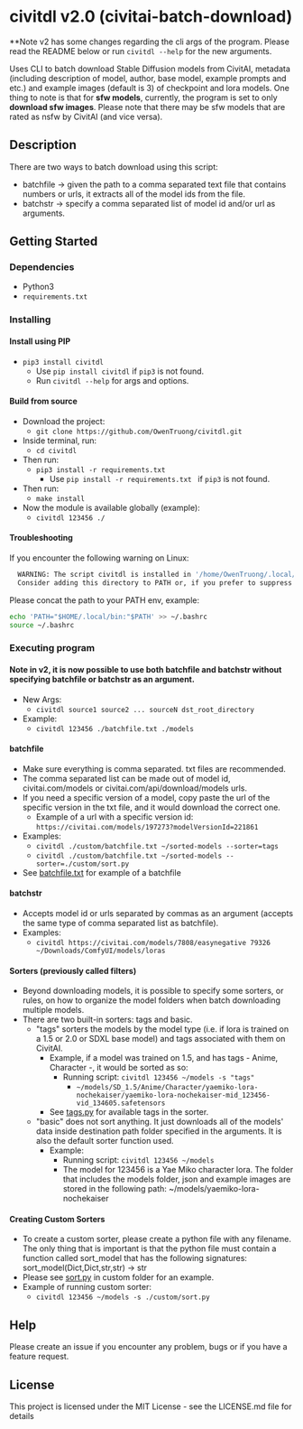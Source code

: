 # civitdl v2.0 (civitai-batch-download)

**Note v2 has some changes regarding the cli args of the program. Please read the README below or run `civitdl --help` for the new arguments.

Uses CLI to batch download Stable Diffusion models from CivitAI, metadata (including description of model, author, base model, example prompts and etc.) and example images (default is 3) of checkpoint and lora models. One thing to note is that for **sfw models**, currently, the program is set to only **download sfw images**. Please note that there may be sfw models that are rated as nsfw by CivitAI (and vice versa).

## Description

There are two ways to batch download using this script:
- batchfile -> given the path to a comma separated text file that contains numbers or urls, it extracts all of the model ids from the file.
- batchstr -> specify a comma separated list of model id and/or url as arguments.

## Getting Started

### Dependencies
* Python3
* `requirements.txt`


### Installing

#### Install using PIP
* `pip3 install civitdl`
  * Use `pip install civitdl` if `pip3` is not found.
  * Run `civitdl --help` for args and options.

#### Build from source
* Download the project:
    * `git clone https://github.com/OwenTruong/civitdl.git`
* Inside terminal, run:
    * `cd civitdl`
* Then run:
    * `pip3 install -r requirements.txt`
        * Use `pip install -r requirements.txt ` if `pip3` is not found.
* Then run:
    * `make install`
* Now the module is available globally (example):
    * `civitdl 123456 ./`

#### Troubleshooting

If you encounter the following warning on Linux:
```bash
  WARNING: The script civitdl is installed in '/home/OwenTruong/.local/bin' which is not on PATH.
  Consider adding this directory to PATH or, if you prefer to suppress this warning, use --no-warn-script-location.
```
Please concat the path to your PATH env, example:
```bash
echo 'PATH="$HOME/.local/bin:"$PATH' >> ~/.bashrc
source ~/.bashrc
```


### Executing program

#### Note in v2, it is now possible to use both batchfile and batchstr without specifying batchfile or batchstr as an argument.
- New Args:
  - `civitdl source1 source2 ... sourceN dst_root_directory`
- Example:
  - `civitdl 123456 ./batchfile.txt ./models`

#### batchfile 
* Make sure everything is comma separated. txt files are recommended. 
* The comma separated list can be made out of model id, civitai.com/models or civitai.com/api/download/models urls. 
* If you need a specific version of a model, copy paste the url of the specific version in the txt file, and it would download the correct one.
  * Example of a url with a specific version id: `https://civitai.com/models/197273?modelVersionId=221861`
* Examples:
    * `civitdl ./custom/batchfile.txt ~/sorted-models --sorter=tags`
    * `civitdl ./custom/batchfile.txt ~/sorted-models --sorter=./custom/sort.py`
* See [batchfile.txt](./custom/batchfile.txt) for example of a batchfile


#### batchstr
* Accepts model id or urls separated by commas as an argument (accepts the same type of comma separated list as batchfile).
* Examples:
    * `civitdl https://civitai.com/models/7808/easynegative 79326 ~/Downloads/ComfyUI/models/loras`

#### Sorters (previously called filters)
* Beyond downloading models, it is possible to specify some sorters, or rules, on how to organize the model folders when batch downloading multiple models.
* There are two built-in sorters: tags and basic.
    * "tags" sorters the models by the model type (i.e. if lora is trained on a 1.5 or 2.0 or SDXL base model) and tags associated with them on CivitAI. 
        * Example, if a model was trained on 1.5, and has tags - Anime, Character -, it would be sorted as so: 
          * Running script: `civitdl 123456 ~/models -s "tags"`
            * `~/models/SD_1.5/Anime/Character/yaemiko-lora-nochekaiser/yaemiko-lora-nochekaiser-mid_123456-vid_134605.safetensors`
        * See [tags.py](./src/civitdl/config/sorter/tags.py) for available tags in the sorter.
    * "basic" does not sort anything. It just downloads all of the models' data inside destination path folder specified in the arguments. It is also the default sorter function used.
        * Example: 
            * Running script: `civitdl 123456 ~/models`
            * The model for 123456 is a Yae Miko character lora. The folder that includes the models folder, json and example images are stored in the following path: ~/models/yaemiko-lora-nochekaiser

#### Creating Custom Sorters
* To create a custom sorter, please create a python file with any filename. The only thing that is important is that the python file must contain a function called sort_model that has the following signatures: sort_model(Dict,Dict,str,str) -> str
* Please see [sort.py](./custom/sort.py) in custom folder for an example.
* Example of running custom sorter:
  * `civitdl 123456 ~/models -s ./custom/sort.py`


## Help

Please create an issue if you encounter any problem, bugs or if you have a feature request.

## License

This project is licensed under the MIT License - see the LICENSE.md file for details
